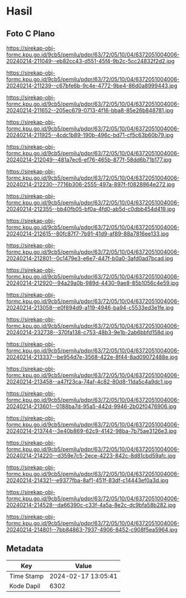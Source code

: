 # Hasil

## Foto C Plano

https://sirekap-obj-formc.kpu.go.id/9cb5/pemilu/pdpr/63/72/05/10/04/6372051004006-20240214-211049--eb82cc43-d551-45f4-9b2c-5cc24832f2d2.jpg

https://sirekap-obj-formc.kpu.go.id/9cb5/pemilu/pdpr/63/72/05/10/04/6372051004006-20240214-211239--c67bfe6b-9c4e-4772-9be4-86d0a8999443.jpg

https://sirekap-obj-formc.kpu.go.id/9cb5/pemilu/pdpr/63/72/05/10/04/6372051004006-20240214-211652--205ec679-0713-4f16-bba8-85e26b848781.jpg

https://sirekap-obj-formc.kpu.go.id/9cb5/pemilu/pdpr/63/72/05/10/04/6372051004006-20240214-211925--4cdc1b89-190b-496c-bd71-cf5c63b60b79.jpg

https://sirekap-obj-formc.kpu.go.id/9cb5/pemilu/pdpr/63/72/05/10/04/6372051004006-20240214-212049--481a7ec6-ef76-465b-877f-58dd6b71b177.jpg

https://sirekap-obj-formc.kpu.go.id/9cb5/pemilu/pdpr/63/72/05/10/04/6372051004006-20240214-212230--7716b306-2555-497a-897f-f0828864e272.jpg

https://sirekap-obj-formc.kpu.go.id/9cb5/pemilu/pdpr/63/72/05/10/04/6372051004006-20240214-212355--bb40fb05-bf0a-4fd0-ab5d-c0dbb454d419.jpg

https://sirekap-obj-formc.kpu.go.id/9cb5/pemilu/pdpr/63/72/05/10/04/6372051004006-20240214-212615--80fc87f7-7b91-41d9-af89-88a7816ee133.jpg

https://sirekap-obj-formc.kpu.go.id/9cb5/pemilu/pdpr/63/72/05/10/04/6372051004006-20240214-212801--0c1479e3-e6e7-447f-b0a0-3afd0ad7bcad.jpg

https://sirekap-obj-formc.kpu.go.id/9cb5/pemilu/pdpr/63/72/05/10/04/6372051004006-20240214-212920--94a29a0b-989d-4430-9ae8-85b1056c4e59.jpg

https://sirekap-obj-formc.kpu.go.id/9cb5/pemilu/pdpr/63/72/05/10/04/6372051004006-20240214-213058--e0f894d9-a119-4946-ba94-c5533ed3e1fe.jpg

https://sirekap-obj-formc.kpu.go.id/9cb5/pemilu/pdpr/63/72/05/10/04/6372051004006-20240214-232738--370fa138-c753-48b3-9e1b-2ab6bbfd158d.jpg

https://sirekap-obj-formc.kpu.go.id/9cb5/pemilu/pdpr/63/72/05/10/04/6372051004006-20240214-213337--be954d7e-3568-422e-8f44-8ad09072488e.jpg

https://sirekap-obj-formc.kpu.go.id/9cb5/pemilu/pdpr/63/72/05/10/04/6372051004006-20240214-213458--a47f23ca-74af-4c82-80d8-11da5c4a9dc1.jpg

https://sirekap-obj-formc.kpu.go.id/9cb5/pemilu/pdpr/63/72/05/10/04/6372051004006-20240214-213601--0188ba7d-95a5-442d-9946-2b02f0476906.jpg

https://sirekap-obj-formc.kpu.go.id/9cb5/pemilu/pdpr/63/72/05/10/04/6372051004006-20240214-213744--3e40b869-62c9-4142-98ba-7b75ae3126e3.jpg

https://sirekap-obj-formc.kpu.go.id/9cb5/pemilu/pdpr/63/72/05/10/04/6372051004006-20240214-214220--d359e7c5-2ece-4223-842c-8d81cbd59afc.jpg

https://sirekap-obj-formc.kpu.go.id/9cb5/pemilu/pdpr/63/72/05/10/04/6372051004006-20240214-214321--e9377fba-8af1-451f-83df-c14443ef0a3d.jpg

https://sirekap-obj-formc.kpu.go.id/9cb5/pemilu/pdpr/63/72/05/10/04/6372051004006-20240214-214528--da66390c-c33f-4a5a-8e2c-dc9bfa58b282.jpg

https://sirekap-obj-formc.kpu.go.id/9cb5/pemilu/pdpr/63/72/05/10/04/6372051004006-20240214-214801--7bb84863-7937-4906-8452-c908f5ea5964.jpg


## Metadata

| Key        | Value               |
| ---------- | ------------------- |
| Time Stamp | 2024-02-17 13:05:41 |
| Kode Dapil | 6302                |



